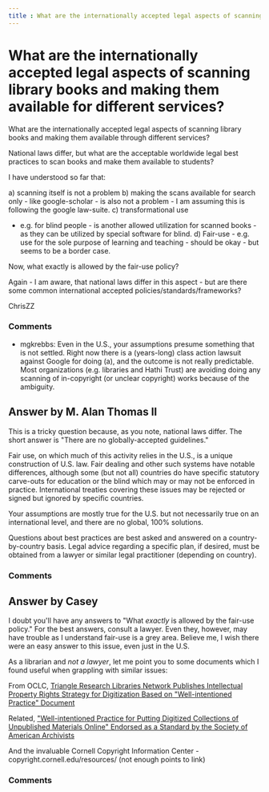 ```yaml
---
title : What are the internationally accepted legal aspects of scanning library books and making them available for different services?
---
```

What are the internationally accepted legal aspects of scanning library books and making them available for different services?
=====================
What are the internationally accepted legal aspects of scanning library
books and making them available through different services?

National laws differ, but what are the acceptable worldwide legal best
practices to scan books and make them available to students?

I have understood so far that:

​a) scanning itself is not a problem b) making the scans available for
search only - like google-scholar - is also not a problem - I am
assuming this is following the google law-suite. c) transformational use
- e.g. for blind people - is another allowed utilization for scanned
books - as they can be utilized by special software for blind. d)
Fair-use - e.g. use for the sole purpose of learning and teaching -
should be okay - but seems to be a border case.

Now, what exactly is allowed by the fair-use policy?

Again - I am aware, that national laws differ in this aspect - but are
there some common international accepted policies/standards/frameworks?

ChrisZZ

### Comments ###
* mgkrebbs: Even in the U.S., your assumptions presume something that is not
settled. Right now there is a (years-long) class action lawsuit against
Google for doing (a), and the outcome is not really predictable. Most
organizations (e.g. libraries and Hathi Trust) are avoiding doing any
scanning of in-copyright (or unclear copyright) works because of the
ambiguity.


Answer by M. Alan Thomas II
----------------
This is a tricky question because, as you note, national laws differ.
The short answer is "There are no globally-accepted guidelines."

Fair use, on which much of this activity relies in the U.S., is a unique
construction of U.S. law. Fair dealing and other such systems have
notable differences, although some (but not all) countries do have
specific statutory carve-outs for education or the blind which may or
may not be enforced in practice. International treaties covering these
issues may be rejected or signed but ignored by specific countries.

Your assumptions are mostly true for the U.S. but not necessarily true
on an international level, and there are no global, 100% solutions.

Questions about best practices are best asked and answered on a
country-by-country basis. Legal advice regarding a specific plan, if
desired, must be obtained from a lawyer or similar legal practitioner
(depending on country).

### Comments ###

Answer by Casey
----------------
I doubt you'll have any answers to "What *exactly* is allowed by the
fair-use policy." For the best answers, consult a lawyer. Even they,
however, may have trouble as I understand fair-use is a grey area.
Believe me, I wish there were an easy answer to this issue, even just in
the U.S.

As a librarian and *not a lawyer*, let me point you to some documents
which I found useful when grappling with similar issues:

From OCLC, [Triangle Research Libraries Network Publishes Intellectual
Property Rights Strategy for Digitization Based on "Well-intentioned
Practice" Document](http://www.oclc.org/research/news/2011/02-15.html)

Related, ["Well-intentioned Practice for Putting Digitized Collections
of Unpublished Materials Online" Endorsed as a Standard by the Society
of American
Archivists](http://www.oclc.org/research/news/2011/10-03a.html)

And the invaluable Cornell Copyright Information Center -
copyright.cornell.edu/resources/ (not enough points to link)

### Comments ###

